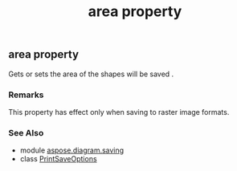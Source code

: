﻿---
title: area property
second_title: Aspose.Diagram for Python via .NET API References
description: 
type: docs
weight: 40
url: /python-net/aspose.diagram.saving/printsaveoptions/area/
is_root: false
---

## area property


Gets or sets the area of the shapes will be saved .
### Remarks 


This property has effect only when saving to raster image formats.

### See Also
* module [aspose.diagram.saving](../../)
* class [PrintSaveOptions](/diagram/python-net/aspose.diagram.saving/printsaveoptions)
